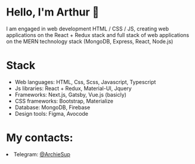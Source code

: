 # Hello, I'm Arthur 👋

I am engaged in web development HTML / CSS / JS, creating web applications on the React + Redux stack and full stack of web applications on the MERN technology stack (MongoDB, Express, React, Node.js)

# Stack
<ul>
  <li> Web languages: HTML, Css, Scss, Javascript, Typescript</li>
  <li> Js libraries: React + Redux, Material-UI, Jquery</li>
  <li> Frameworks: Next.js, Gatsby, Vue.js (basicly)</li>
  <li> CSS frameworks: Bootstrap, Materialize</li>
  <li> Database: MongoDB, Firebase</li>
  <li> Design tools: Figma, Avocode</li>
</ul>

# My contacts:
<li>Telegram: <a href='https://t.me/ArchieSup'>@ArchieSup</a></li>
